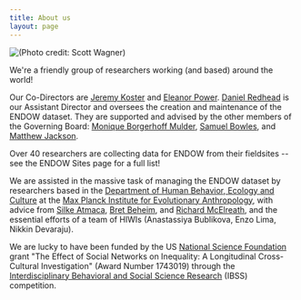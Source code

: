 ```yaml
---
title: About us
layout: page
---
```


![(Photo credit: Scott Wagner)](Econ_Network_Dynamics_1.jpg)



We're a friendly group of researchers working (and based) around the world!

Our Co-Directors are [Jeremy Koster](https://researchdirectory.uc.edu/p/kosterjy) and [Eleanor Power](https://eapower.github.io/). [Daniel Redhead](https://www.eva.mpg.de/ecology/staff/daniel-redhead/index.html) is our Assistant Director  and oversees the creation and maintenance of the ENDOW dataset. They are supported and advised by the other members of the Governing Board: [Monique Borgerhoff Mulder](https://anthropology.ucdavis.edu/people/fzborger), [Samuel Bowles](http://tuvalu.santafe.edu/~bowles/), and [Matthew Jackson](https://web.stanford.edu/~jacksonm/). 

Over 40 researchers are collecting data for ENDOW from their fieldsites -- see the ENDOW Sites page for a full list! 

We are assisted in the massive task of managing the ENDOW dataset by researchers based in the [Department of Human Behavior, Ecology and Culture](https://www.eva.mpg.de/ecology/index.html) at the [Max Planck Institute for Evolutionary Anthropology](https://www.eva.mpg.de/index.html), with advice from [Silke Atmaca](https://www.eva.mpg.de/ecology/staff/silke-atmaca/index.html), [Bret Beheim](https://www.babeheim.com/), and [Richard McElreath](https://xcelab.net/rm/), and the essential efforts of a team of HIWIs (Anastassiya Bublikova, Enzo Lima, Nikkin Devaraju).

We are lucky to have been funded by the US [National Science Foundation](https://www.nsf.gov/) grant "The Effect of Social Networks on Inequality: A Longitudinal Cross-Cultural Investigation" (Award Number 1743019) through the [Interdisciplinary Behavioral and Social Science Research](https://www.nsf.gov/funding/pgm_summ.jsp?pims_id=504832) (IBSS) competition. 
